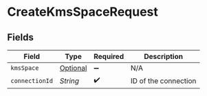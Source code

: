 # CreateKmsSpaceRequest


## Fields

| Field                                                 | Type                                                  | Required                                              | Description                                           |
| ----------------------------------------------------- | ----------------------------------------------------- | ----------------------------------------------------- | ----------------------------------------------------- |
| `kmsSpace`                                            | [Optional<KmsSpace>](../../models/shared/KmsSpace.md) | :heavy_minus_sign:                                    | N/A                                                   |
| `connectionId`                                        | *String*                                              | :heavy_check_mark:                                    | ID of the connection                                  |